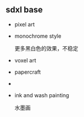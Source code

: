 ## sdxl base

- pixel art

- monochrome style

  更多黑白色的效果，不稳定

- voxel art

- papercraft

- 

- ink and wash painting

  水墨画

